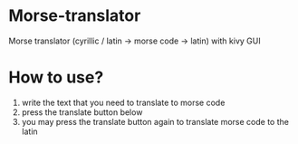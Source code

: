 # Morse-translator
Morse translator (cyrillic / latin -> morse code -> latin) with kivy GUI

# How to use?
1) write the text that you need to translate to morse code
2) press the translate button below
3) you may press the translate button again to translate morse code to the latin
